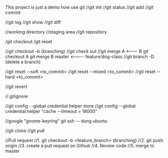 This project is just a demo how use git
//git init
//git status
//git add
//git commit 

//git log
//git show
//git diff

//working directory
//staging area
//git repository

/git checkout
/git reset

//git checkout -b <branch> (branching)
//git check out <branch>
//git merge
A <--- B
git checkout A
git merge B
master <---- feature/dog-class
//git branch -D <brach> (delete a branch)

//git reset --soft <to_commit>
//git reset --mixed <to_commit>
//git reset --hard <to_commit>

//git revert <commit>

//.gitignore

//git config --global credential.helper store
//git config --global credential.helper "cache --timeout = 18000"

//google "gnome-keyring" git ssh -- dung ubuntu

//git clone
//git pull

//Pull request
//1. git checkout -b <feature_branch> (branching)
//2. git push origin <branch>
//3. create a pull request on Github
//4. Review code
//5. merge to master 